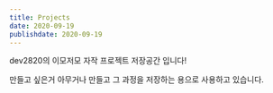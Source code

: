 ```yaml
---
title: Projects
date: 2020-09-19
publishdate: 2020-09-19
---
```


dev2820의 이모저모 자작 프로젝트 저장공간 입니다! 

만들고 싶은거 아무거나 만들고 그 과정을 저장하는 용으로 사용하고 있습니다.